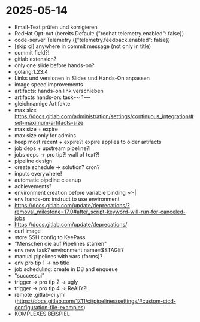 # 2025-05-14

- Email-Text prüfen und korrigieren
- RedHat Opt-out (bereits Default: {"redhat.telemetry.enabled": false})
- code-server Telemetry ({"telemetry.feedback.enabled": false})
- [skip ci] anywhere in commit message (not only in title)
- commit field?!
- gitlab extension?
- only one slide before hands-on?
- golang:1.23.4
- Links und versionen in Slides und Hands-On anpassen
- image speed improvements
- artifacts: hands-on link verschieben
- artifacts hands-on: task~~ 1~~
- gleichnamige Artifakte
- max size https://docs.gitlab.com/administration/settings/continuous_integration/#set-maximum-artifacts-size
- max size + expire
- max size only for admins
- keep most recent + expire?! expire applies to older artifacts
- job deps + upstream pipeline?!
- jobs deps -> pro tip?! wall of text?!
- pipeline design
- create schedule -> solution? cron?
- inputs everywhere!
- automatic pipeline cleanup
- achievements?
- environment creation before variable binding ~:-|
- env hands-on: instruct to use environment
- https://docs.gitlab.com/update/deprecations/?removal_milestone=17.0#after_script-keyword-will-run-for-canceled-jobs
- https://docs.gitlab.com/update/deprecations/
- curl image
- store SSH config to KeePass
- "Menschen die auf Pipelines starren"
- env new task? environment.name=$STAGE?
- manual pipelines with vars (forms)?
- env pro tip 1 -> no title
- job scheduling: create in DB and enqueue
- "successul"
- trigger -> pro tip 2 -> ugly
- trigger -> pro tip 4 -> ReAllY?!
- remote .gitlab-ci.yml (https://docs.gitlab.com/17.11/ci/pipelines/settings/#custom-cicd-configuration-file-examples)
- KOMPLEXES BEISPIEL